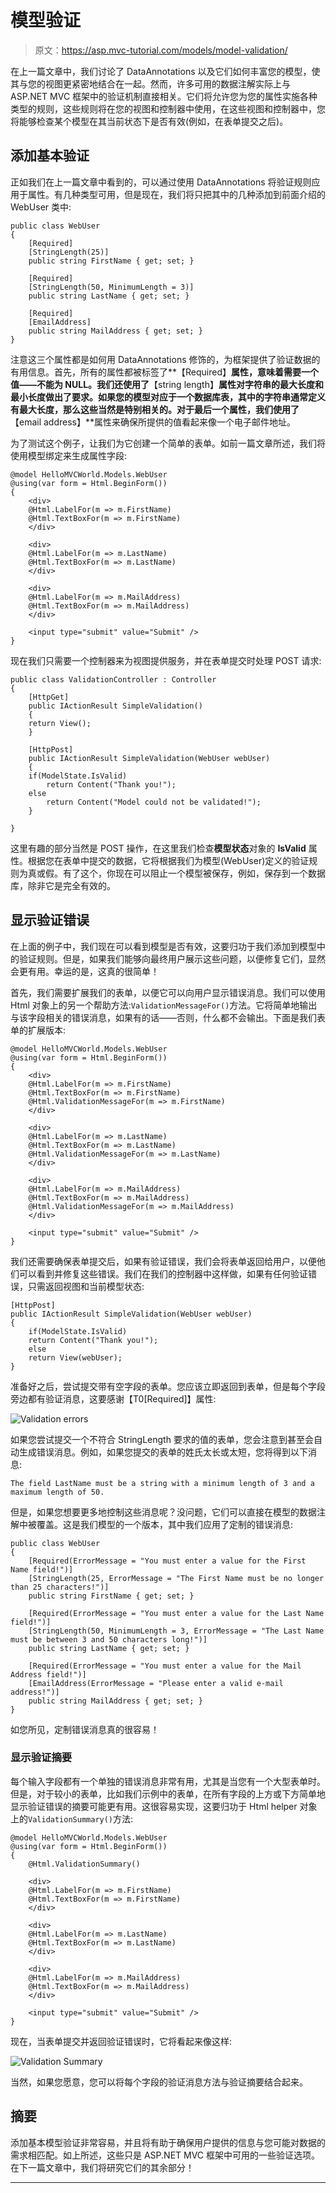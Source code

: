 # 模型验证

> 原文：<https://asp.mvc-tutorial.com/models/model-validation/>

在上一篇文章中，我们讨论了 DataAnnotations 以及它们如何丰富您的模型，使其与您的视图更紧密地结合在一起。然而，许多可用的数据注解实际上与 ASP.NET MVC 框架中的验证机制直接相关。它们将允许您为您的属性实施各种类型的规则，这些规则将在您的视图和控制器中使用，在这些视图和控制器中，您将能够检查某个模型在其当前状态下是否有效(例如，在表单提交之后)。

## 添加基本验证

正如我们在上一篇文章中看到的，可以通过使用 DataAnnotations 将验证规则应用于属性。有几种类型可用，但是现在，我们将只把其中的几种添加到前面介绍的 WebUser 类中:

```
public class WebUser  
{  
    [Required]
    [StringLength(25)]
    public string FirstName { get; set; }

    [Required]
    [StringLength(50, MinimumLength = 3)]
    public string LastName { get; set; }

    [Required]
    [EmailAddress]
    public string MailAddress { get; set; } 
}
```

注意这三个属性都是如何用 DataAnnotations 修饰的，为框架提供了验证数据的有用信息。首先，所有的属性都被标签了**【Required】**属性，意味着需要一个值——不能为 NULL。我们还使用了**【string length】**属性对字符串的最大长度和最小长度做出了要求。如果您的模型对应于一个数据库表，其中的字符串通常定义有最大长度，那么这些当然是特别相关的。对于最后一个属性，我们使用了**【email address】**属性来确保所提供的值看起来像一个电子邮件地址。

为了测试这个例子，让我们为它创建一个简单的表单。如前一篇文章所述，我们将使用模型绑定来生成属性字段:

<input type="hidden" name="IL_IN_ARTICLE">

```
@model HelloMVCWorld.Models.WebUser
@using(var form = Html.BeginForm())
{
    <div>
    @Html.LabelFor(m => m.FirstName)
    @Html.TextBoxFor(m => m.FirstName)
    </div>

    <div>
    @Html.LabelFor(m => m.LastName)
    @Html.TextBoxFor(m => m.LastName)
    </div>

    <div>
    @Html.LabelFor(m => m.MailAddress)
    @Html.TextBoxFor(m => m.MailAddress)
    </div>

    <input type="submit" value="Submit" />
}
```

现在我们只需要一个控制器来为视图提供服务，并在表单提交时处理 POST 请求:

```
public class ValidationController : Controller
{
    [HttpGet]
    public IActionResult SimpleValidation()
    {
    return View();
    }

    [HttpPost]
    public IActionResult SimpleValidation(WebUser webUser)
    {
    if(ModelState.IsValid)
        return Content("Thank you!");
    else
        return Content("Model could not be validated!");
    }

}
```

这里有趣的部分当然是 POST 操作，在这里我们检查**模型状态**对象的 **IsValid** 属性。根据您在表单中提交的数据，它将根据我们为模型(WebUser)定义的验证规则为真或假。有了这个，你现在可以阻止一个模型被保存，例如，保存到一个数据库，除非它是完全有效的。

## 显示验证错误

在上面的例子中，我们现在可以看到模型是否有效，这要归功于我们添加到模型中的验证规则。但是，如果我们能够向最终用户展示这些问题，以便修复它们，显然会更有用。幸运的是，这真的很简单！

首先，我们需要扩展我们的表单，以便它可以向用户显示错误消息。我们可以使用 Html 对象上的另一个帮助方法:`ValidationMessageFor()`方法。它将简单地输出与该字段相关的错误消息，如果有的话——否则，什么都不会输出。下面是我们表单的扩展版本:

```
@model HelloMVCWorld.Models.WebUser
@using(var form = Html.BeginForm())
{
    <div>
    @Html.LabelFor(m => m.FirstName)
    @Html.TextBoxFor(m => m.FirstName)
    @Html.ValidationMessageFor(m => m.FirstName)
    </div>

    <div>
    @Html.LabelFor(m => m.LastName)
    @Html.TextBoxFor(m => m.LastName)
    @Html.ValidationMessageFor(m => m.LastName)
    </div>

    <div>
    @Html.LabelFor(m => m.MailAddress)
    @Html.TextBoxFor(m => m.MailAddress)
    @Html.ValidationMessageFor(m => m.MailAddress)
    </div>

    <input type="submit" value="Submit" />
}
```

我们还需要确保表单提交后，如果有验证错误，我们会将表单返回给用户，以便他们可以看到并修复这些错误。我们在我们的控制器中这样做，如果有任何验证错误，只需返回视图和当前模型状态:

```
[HttpPost]
public IActionResult SimpleValidation(WebUser webUser)
{
    if(ModelState.IsValid)
    return Content("Thank you!");
    else
    return View(webUser);
}
```

准备好之后，尝试提交带有空字段的表单。您应该立即返回到表单，但是每个字段旁边都有验证消息，这要感谢【T0[Required]】属性:

![](img/92ee0f4e810e8476207fcd39b73b45f6.png "Validation errors")

如果您尝试提交一个不符合 StringLength 要求的值的表单，您会注意到甚至会自动生成错误消息。例如，如果您提交的表单的姓氏太长或太短，您将得到以下消息:

```
The field LastName must be a string with a minimum length of 3 and a maximum length of 50.
```

但是，如果您想要更多地控制这些消息呢？没问题，它们可以直接在模型的数据注解中被覆盖。这是我们模型的一个版本，其中我们应用了定制的错误消息:

```
public class WebUser  
{  
    [Required(ErrorMessage = "You must enter a value for the First Name field!")]  
    [StringLength(25, ErrorMessage = "The First Name must be no longer than 25 characters!")]  
    public string FirstName { get; set; }  

    [Required(ErrorMessage = "You must enter a value for the Last Name field!")]  
    [StringLength(50, MinimumLength = 3, ErrorMessage = "The Last Name must be between 3 and 50 characters long!")]  
    public string LastName { get; set; }  

    [Required(ErrorMessage = "You must enter a value for the Mail Address field!")]  
    [EmailAddress(ErrorMessage = "Please enter a valid e-mail address!")]  
    public string MailAddress { get; set; }  
}
```

如您所见，定制错误消息真的很容易！

### 显示验证摘要

每个输入字段都有一个单独的错误消息非常有用，尤其是当您有一个大型表单时。但是，对于较小的表单，比如我们示例中的表单，在所有字段的上方或下方简单地显示验证错误的摘要可能更有用。这很容易实现，这要归功于 Html helper 对象上的`ValidationSummary()`方法:

```
@model HelloMVCWorld.Models.WebUser
@using(var form = Html.BeginForm())
{
    @Html.ValidationSummary()

    <div>
    @Html.LabelFor(m => m.FirstName)
    @Html.TextBoxFor(m => m.FirstName)        
    </div>

    <div>
    @Html.LabelFor(m => m.LastName)
    @Html.TextBoxFor(m => m.LastName)        
    </div>

    <div>
    @Html.LabelFor(m => m.MailAddress)
    @Html.TextBoxFor(m => m.MailAddress)        
    </div>

    <input type="submit" value="Submit" />
}
```

现在，当表单提交并返回验证错误时，它将看起来像这样:

![](img/67634233cbf936b1f383d6b7c0000c17.png "Validation Summary")

当然，如果您愿意，您可以将每个字段的验证消息方法与验证摘要结合起来。

## 摘要

添加基本模型验证非常容易，并且将有助于确保用户提供的信息与您可能对数据的需求相匹配。如上所述，这些只是 ASP.NET MVC 框架中可用的一些验证选项。在下一篇文章中，我们将研究它们的其余部分！

* * *